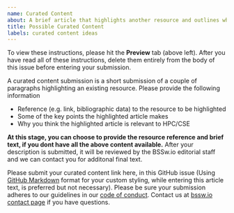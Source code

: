 ```yaml
---
name: Curated Content
about: A brief article that highlights another resource and outlines why the HPC/CSE community may value it.  
title: Possible Curated Content
labels: curated content ideas
---
```


To view these instructions, please hit the **Preview** tab (above left). After you have read all of these instructions, delete them entirely from the body of this issue before entering your submission.

A curated content submission is a short submission of a couple of paragraphs highlighting an existing resource.
Please provide the following information
* Reference (e.g. link, bibliographic data) to the resource to be highlighted
* Some of the key points the highlighted article makes 
* Why you think the highlighted article is relevant to HPC/CSE

**At this stage, you can choose to provide the resource reference and brief text, if you dont have all the above content available.** After your description is submitted, it will be reviewed by the BSSw.io editorial staff and we can contact you for additonal final text.

Please submit your curated content link here, in this GitHub issue (Using [GitHub Markdown](https://guides.github.com/features/mastering-markdown) format for your custom styling, while entering this article text, is preferred but not necessary). Please be sure your submission adheres to our guidelines in our [code of conduct](../../CODE_OF_CONDUCT.md). Contact us at [bssw.io contact page](https://bssw.io/contributes/new) if you have questions.


